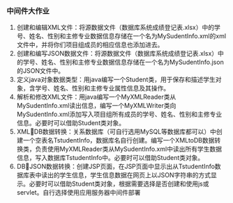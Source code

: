 ### 中间件大作业

1. 创建和编辑XML文件：将源数据文件（数据库系统成绩登记表.xlsx）中的学号、姓名、性别和主修专业数据信息存储在一个名为MySudentInfo.xml的xml文件中，并将你们项目组成员的相应信息也添加进去。
2. 创建和编写JSON数据文件：将源数据文件（数据库系统成绩登记表.xlsx）中的学号、姓名、性别和主修专业数据信息存储在一个名为MySudentInfo.json的JSON文件中。
3. 定义java对象数据类型：用java编写一个Student类，用于保存和描述学生对象，含学号、姓名、性别和主修专业属性信息及其操作。
4. 解析和修改XML文件：用java编写一个MyXMLReader类从MySudentInfo.xml读出信息，编写一个MyXMLWriter类向MySudentInfo.xml添加写入项目组所有成员的学号、姓名、性别和主修专业信息。必要时可以借助Student类对象。
5. XMLDB数据转换：关系数据库（可自行选用MySQL等数据库都可以）中创建一个空表名TstudentInfo，数据库名自行创建。编写一个XMLtoDB数据转换类，负责使用MyXMLReader类从MySudentInfo.xml中读出所有学生数据信息，写入数据库TstudentInfo中。必要时可以借助Student类对象。
6. DBJSON数据转换：创建JSP页面，在JSP页面中显示出从TstudentInfo数据库表中读出的学生信息，学生信息数据在网页上以JSON字符串的方式显示。必要时可以借助Student类对象，根据需要选择是否创建和使用js或servlet。自行选择使用应用服务器中间件部署
